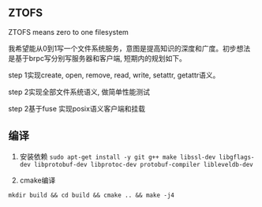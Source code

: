 ## ZTOFS

ZTOFS means zero to one filesystem

我希望能从0到1写一个文件系统服务，意图是提高知识的深度和广度。初步想法是基于brpc写分别写服务器和客户端, 短期内的规划如下。

step 1实现create, open, remove, read, write, setattr, getattr语义。

step 2实现全部文件系统语义, 做简单性能测试

step 2基于fuse 实现posix语义客户端和挂载  

## 编译

1. 安装依赖
`sudo apt-get install -y git g++ make libssl-dev libgflags-dev libprotobuf-dev libprotoc-dev protobuf-compiler libleveldb-dev`

2. cmake编译

`mkdir build && cd build && cmake .. && make -j4`